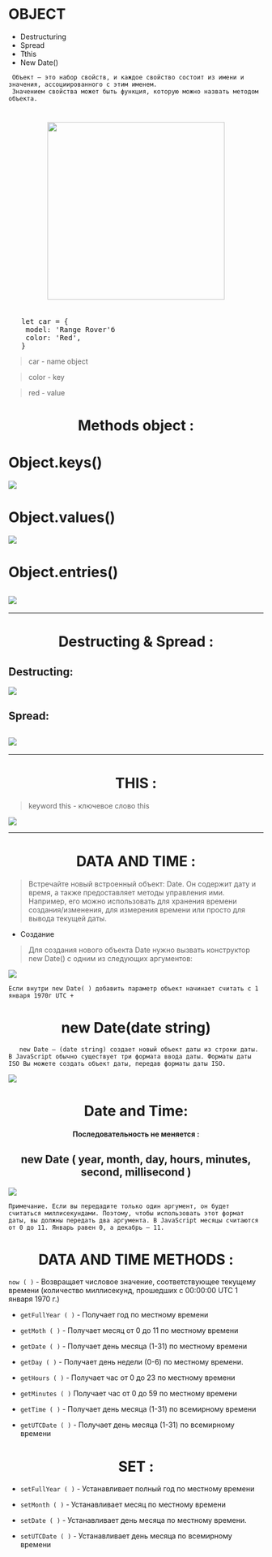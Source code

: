 # OBJECT

- Destructuring
- Spread
- Tthis
- New Date()

```
 Объект — это набор свойств, и каждое свойство состоит из имени и значения, ассоциированного с этим именем.
 Значением свойства может быть функция, которую можно назвать методом объекта.
```

<h1 align='center'>
<img width="350" src="./car.png">
</h1>

<pre>

   let car = {
    model: 'Range Rover'б
    color: 'Red',
   }
</pre>

> car - name object

> color - key

> red - value

<h1 align ="center" >
 Methods object :
</h1>

# Object.keys()

![](./keys.png)

# Object.values()

![](./values.png)

# Object.entries()

## ![](./entries.png)

---

<h1 align="center"> Destructing & Spread : </h1>

## Destructing:

![](./destructing.png)

## Spread:

## ![](./clone.png)

---

<h1 align="center">THIS :</h1>

> keyword this - ключевое слово this

![](./this.png)

---

<h1 align = "center">
DATA AND TIME :
</h1>

> Встречайте новый встроенный объект: Date. Он содержит дату и время, а также предоставляет методы управления ими.
> Например, его можно использовать для хранения времени создания/изменения, для измерения времени или просто для вывода текущей даты.

- Создание

> Для создания нового объекта Date нужно вызвать конструктор
> new Date() с одним из следующих аргументов:

![](./now.png)

```
Если внутри new Date( ) добавить параметр объект начинает считать с 1 января 1970г UTC +
```

<h1 align='center'>
new Date(date string)
</h1>

```
   new Date — (date string) создает новый объект даты из строки даты. В JavaScript обычно существует три формата ввода даты. Форматы даты ISO Вы можете создать объект даты, передав форматы даты ISO.
```

![](./dateString.png)

<h1 align="center"> Date and Time: </h1>

<h4 align="center"> 
 Последовательность не меняется :
</h4>

<h2 align="center">
 new Date ( year, month, day, hours, minutes, second, millisecond )
</h2>

![](./sort.png)

```
Примечание. Если вы передадите только один аргумент, он будет считаться миллисекундами. Поэтому, чтобы использовать этот формат даты, вы должны передать два аргумента. В JavaScript месяцы считаются от 0 до 11. Январь равен 0, а декабрь — 11.
```

<h1 align="center">
DATA AND TIME METHODS :
</h1>

 `now ( )` - Возвращает числовое значение, соответствующее текущему времени (количество миллисекунд, прошедших с 00:00:00 UTC 1 января 1970 г.)

- `getFullYear ( )` - Получает год по местному времени

- `getMoth ( )` - Получает месяц от 0 до 11 по местному времени

- `getDate ( )` - Получает день месяца (1-31) по местному времени

- `getDay ( )` - Получает день недели (0-6) по местному времени.

- `getHours ( )` - Получает час от 0 до 23 по местному времени

- `getMinutes ( )` Получает час от 0 до 59 по местному времени

- `getTime ( )` - Получает день месяца (1-31) по всемирному времени

- `getUTCDate ( )` - Получает день месяца (1-31) по всемирному времени

<h1 align="center"> SET :</h1>

- `setFullYear ( )` - Устанавливает полный год по местному времени

- `setMonth ( )` - Устанавливает месяц по местному времени

- `setDate ( )` - Устанавливает день месяца по местному времени.

- `setUTCDate ( )` - Устанавливает день месяца по всемирному времени
